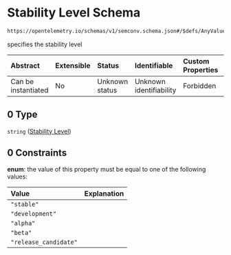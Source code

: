 # Stability Level Schema

```txt
https://opentelemetry.io/schemas/v1/semconv.schema.json#/$defs/AnyValueSemanticConvention/properties/members/items/properties/stability/allOf/0
```

specifies the stability level

| Abstract            | Extensible | Status         | Identifiable            | Custom Properties | Additional Properties | Access Restrictions | Defined In                                                                           |
| :------------------ | :--------- | :------------- | :---------------------- | :---------------- | :-------------------- | :------------------ | :----------------------------------------------------------------------------------- |
| Can be instantiated | No         | Unknown status | Unknown identifiability | Forbidden         | Allowed               | none                | [semconv.schema.json\*](../../../schemas/semconv.schema.json "open original schema") |

## 0 Type

`string` ([Stability Level](../any/semconv-opentelemetry-semantic-convention-schema-definitions-any-value-properties-members-enum-member-properties-stability-level-allof-stability-level.md))

## 0 Constraints

**enum**: the value of this property must be equal to one of the following values:

| Value                 | Explanation |
| :-------------------- | :---------- |
| `"stable"`            |             |
| `"development"`       |             |
| `"alpha"`             |             |
| `"beta"`              |             |
| `"release_candidate"` |             |
